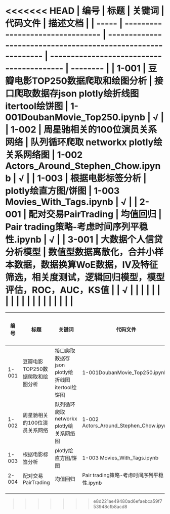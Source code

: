 #### 

<<<<<<< HEAD
| 编号  | 标题                             | 关键词                                                       | 代码文件                                  | 描述文档 |
| ----- | -------------------------------- | ------------------------------------------------------------ | ----------------------------------------- | -------- |
| 1-001 | 豆瓣电影TOP250数据爬取和绘图分析 | 接口爬取数据存json    plotly绘折线图     itertool绘饼图      | 1-001DoubanMovie_Top250.ipynb             | √        |
| 1-002 | 周星驰相关的100位演员关系网络    | 队列循环爬取  networkx     plotly绘关系网络图                | 1-002 Actors_Around_Stephen_Chow.ipynb    | √        |
| 1-003 | 根据电影标签分析                 | plotly绘直方图/饼图                                          | 1-003 Movies_With_Tags.ipynb              | √        |
| 2-001 | 配对交易PairTrading              | 均值回归                                                     | Pair trading策略-考虑时间序列平稳性.ipynb | √        |
| 3-001 | 大数据个人信贷分析模型           | 数值型数据离散化，合并小样本数据，数据换算WoE数据，IV及特征筛选，相关度测试，逻辑回归模型，模型评估，ROC，AUC，KS值 |                                           | √        |
|       |                                  |                                                              |                                           |          |
|       |                                  |                                                              |                                           |          |
|       |                                  |                                                              |                                           |          |
=======
| 编号  | 标题                             | 关键词                                                  | 代码文件                                  | 描述文档 |
| ----- | -------------------------------- | ------------------------------------------------------- | ----------------------------------------- | -------- |
| 1-001 | 豆瓣电影TOP250数据爬取和绘图分析 | 接口爬取数据存json    plotly绘折线图     itertool绘饼图 | 1-001DoubanMovie_Top250.ipynb             | √        |
| 1-002 | 周星驰相关的100位演员关系网络    | 队列循环爬取  networkx     plotly绘关系网络图           | 1-002 Actors_Around_Stephen_Chow.ipynb    | √        |
| 1-003 | 根据电影标签分析                 | plotly绘直方图/饼图                                     | 1-003 Movies_With_Tags.ipynb              | √        |
| 2-004 | 配对交易PairTrading              | 均值回归                                                | Pair trading策略-考虑时间序列平稳性.ipynb | √        |
|       |                                  |                                                         |                                           |          |
|       |                                  |                                                         |                                           |          |
|       |                                  |                                                         |                                           |          |
>>>>>>> e8d221ae49480ad6efaebca59f753948cfb8acd8



​	



